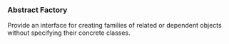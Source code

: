 ### Abstract Factory

Provide an interface for creating families of related or dependent objects without specifying their concrete classes.
